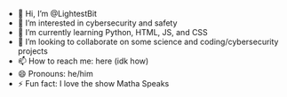 - 👋 Hi, I’m @LightestBit
- 👀 I’m interested in cybersecurity and safety
- 🌱 I’m currently learning Python, HTML, JS, and CSS
- 💞️ I’m looking to collaborate on some science and coding/cybersecurity projects
- 📫 How to reach me: here (idk how)
- 😄 Pronouns: he/him
- ⚡ Fun fact: I love the show Matha Speaks 

<!---
LightestBit/LightestBit is a ✨ special ✨ repository because its `README.md` (this file) appears on your GitHub profile.
You can click the Preview link to take a look at your changes.
--->
